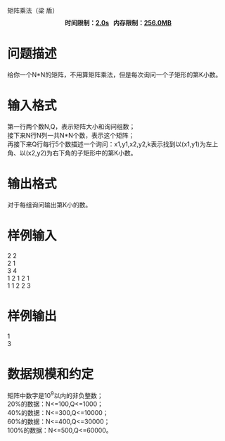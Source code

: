 
<meta http-equiv="Content-Type" content="text/html; charset=utf-8"/>
<link type="text/css" href="../../css/Tsinsen2011.css" rel="stylesheet"/>
<div class="probtitle" id="ptit">
矩阵乘法（梁 盾）
</div>
<div style="text-align:center;font-size:14px;vertical-align:middle;" id="pres">
<div style="font-weight:bold;margin:8px 0px 6px;">
时间限制：<span style="text-decoration:underline;">2.0s</span>   内存限制：<span style="text-decoration:underline;">256.0MB</span> 
</div>
</div>
<div id="psrc" style="margin-top:20px;display:none;">
<div class="pdsec">
试题来源
</div>
<div class="pdcont">
</div>
</div>
<div id="pcont1" style="margin-top:20px;display:block;">

# 问题描述


<div class="pdcont">
给你一个N*N的矩阵，不用算矩阵乘法，但是每次询问一个子矩形的第K小数。<br/>
</div>

# 输入格式


<div class="pdcont">
第一行两个数N,Q，表示矩阵大小和询问组数；<br/>
接下来N行N列一共N*N个数，表示这个矩阵；<br/>
再接下来Q行每行5个数描述一个询问：x1,y1,x2,y2,k表示找到以(x1,y1)为左上角、以(x2,y2)为右下角的子矩形中的第K小数。<br/>
</div>

# 输出格式


<div class="pdcont">
对于每组询问输出第K小的数。<br/>
</div>

# 样例输入


<div class="pddata">
2 2<br/>
2 1<br/>
3 4<br/>
1 2 1 2 1<br/>
1 1 2 2 3<br/>
</div>

# 样例输出


<div class="pddata">
1<br/>
3<br/>
</div>

# 数据规模和约定


<div class="pdcont">
矩阵中数字是10<sup>9</sup>以内的非负整数；<br/>
20%的数据：N&lt;=100,Q&lt;=1000；<br/>
40%的数据：N&lt;=300,Q&lt;=10000；<br/>
60%的数据：N&lt;=400,Q&lt;=30000；<br/>
100%的数据：N&lt;=500,Q&lt;=60000。<br/>
</div>
</div>
